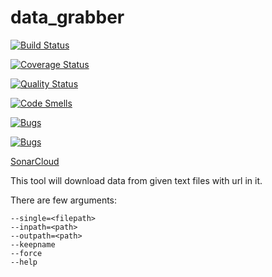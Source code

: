 # data_grabber

[![Build Status](https://travis-ci.org/crafti5/data_grabber.svg?branch=master)](https://travis-ci.org/crafti5/data_grabber)

[![Coverage Status](https://coveralls.io/repos/github/crafti5/data_grabber/badge.svg?branch=master)](https://coveralls.io/github/crafti5/data_grabber?branch=master)

[![Quality Status](https://sonarcloud.io/api/badges/gate?key=pyDataGrabber)](https://sonarcloud.io/api/badges/gate?key=pyDataGrabber)

[![Code Smells](https://sonarcloud.io/api/badges/measure?key=pyDataGrabber&metric=code_smells)](https://sonarcloud.io/api/badges/measure?key=pyDataGrabber&metric=code_smells)

[![Bugs](https://sonarcloud.io/api/badges/measure?key=pyDataGrabber&metric=bugs)](https://sonarcloud.io/api/badges/measure?key=pyDataGrabber&metric=bugs)

[![Bugs](https://sonarcloud.io/api/badges/measure?key=pyDataGrabber&metric=sqale_debt_ratio)](https://sonarcloud.io/api/badges/measure?key=pyDataGrabber&metric=sqale_debt_ratio)


[SonarCloud](https://sonarcloud.io/dashboard?id=pyDataGrabber)


This tool will download data from given text files with url in it.

There are few arguments:
```batch
--single=<filepath>
--inpath=<path>
--outpath=<path>
--keepname
--force
--help
```
